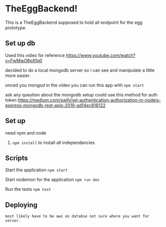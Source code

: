 # TheEggBackend!

This is a TheEggBackend supposed to hold all endpoint for the egg prototype.


## Set up db 

Used this video for reference https://www.youtube.com/watch?v=FwMwO8pXfq0

decided to do a local mongodb server so i can see and manipulate a little more easier.

onced you mongod in the video you can run this app with `npm start`

ask any question about the mongodb setup
could use this method for auth token https://medium.com/swlh/jwt-authentication-authorization-in-nodejs-express-mongodb-rest-apis-2019-ad14ec818122

## Set up

need npm and node
1. `npm install` to install all independancies


## Scripts

Start the application `npm start`

Start nodemon for the application `npm run dev`

Run the tests `npm test`

## Deploying
    most likely have to be aws on databse not sure where you want for server.

